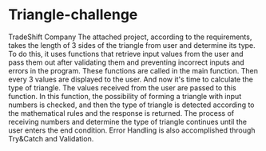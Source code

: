 # Triangle-challenge
TradeShift Company
The attached project, according to the requirements, takes the length of 3 sides of the triangle from user and determine its type. To do this, it uses functions that retrieve input values from the user and pass them out after validating them and preventing incorrect inputs and errors in the program. These functions are called in the main function. Then every 3 values are displayed to the user. And now it's time to calculate the type of triangle. The values received from the user are passed to this function. In this function, the possibility of forming a triangle with input numbers is checked, and then the type of triangle is detected according to the mathematical rules and the response is returned. The process of receiving numbers and determine the type of triangle continues until the user enters the end condition. Error Handling is also accomplished through Try&Catch and Validation.
